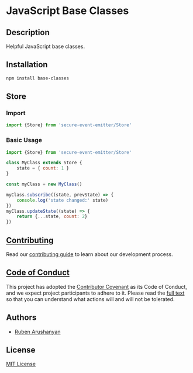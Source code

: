 # JavaScript Base Classes

## Description

Helpful JavaScript base classes.

## Installation

```bash
npm install base-classes
```

## Store

### Import

```js
import {Store} from 'secure-event-emitter/Store'
```

### Basic Usage

```js
import {Store} from 'secure-event-emitter/Store'

class MyClass extends Store {
    state = { count: 1 }
}

const myClass = new MyClass()

myClass.subscribe((state, prevState) => {
    console.log('state changed:' state)
})
myClass.updateState((state) => {
    return {...state, count: 2}
})
```

## [Contributing](https://github.com/ruben-arushanyan/base-classes/blob/master/CONTRIBUTING.md)

Read our [contributing guide](https://github.com/ruben-arushanyan/base-classes/blob/master/CONTRIBUTING.md) to learn about our development process.

## [Code of Conduct](https://github.com/ruben-arushanyan/base-classes/blob/master/CODE_OF_CONDUCT.md)

This project has adopted the [Contributor Covenant](https://www.contributor-covenant.org) as its Code of Conduct, and we expect project participants to adhere to it. Please read the [full text](https://github.com/ruben-arushanyan/base-classes/blob/master/CODE_OF_CONDUCT.md) so that you can understand what actions will and will not be tolerated.

## Authors

- [Ruben Arushanyan](https://github.com/ruben-arushanyan)

## License

[MIT License](https://github.com/Ruben-Arushanyan/base-classes/blob/master/LICENSE)


